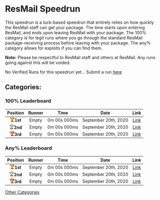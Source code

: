 # ResMail Speedrun

This speedrun is a luck-based speedrun that entirely relies on how quickly the ResMail staff can get your package. The time starts upon entering ResMail, and ends upon leaving ResMail with your package. The 100% category is for legit runs where you go through the standard ResMail package-receiving process before leaving with your package. The any% category allows for exploits if you can find them.

**Note:** Please be respectful to ResMail staff and others at ResMail. Any runs going against this will be voided.

No Verified Runs for this speedrun yet... Submit a run [here](https://forms.gle/hHda5Qc1Fa8ozx5f7)

## Categories:

### 100% Leaderboard

| Position |    Runner     |  Time | Date|Link|
|:----------:|:-------------:|:------:|:----:|:---:|
| <img src="../../img/1st.png" width="15">**1st** | Empty | 0m 00s 000ms  | September 20th, 2020 | [Link]() |
| <img src="../../img/2nd.png" width="15">**2nd** | Empty | 0m 00s 000ms  | September 20th, 2020 | [Link]() |
| <img src="../../img/3rd.png" width="15">**3rd** | Empty | 0m 00s 000ms  | September 20th, 2020 | [Link]() |

### Any% Leaderboard

| Position |    Runner     |  Time | Date|Link|
|:----------:|:-------------:|:------:|:----:|:---:|
| <img src="../../img/1st.png" width="15">**1st** | Empty | 0m 00s 000ms  | September 20th, 2020 | [Link]() |
| <img src="../../img/2nd.png" width="15">**2nd** | Empty | 0m 00s 000ms  | September 20th, 2020 | [Link]() |
| <img src="../../img/3rd.png" width="15">**3rd** | Empty | 0m 00s 000ms  | September 20th, 2020 | [Link]() |

[Other Categories](../../README.md)
